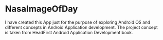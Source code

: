 NasaImageOfDay
==============
I have created this App just for the purpose of exploring Android OS and different concepts in Android Application development. The project concept is taken from HeadFirst Android Application Development book.
